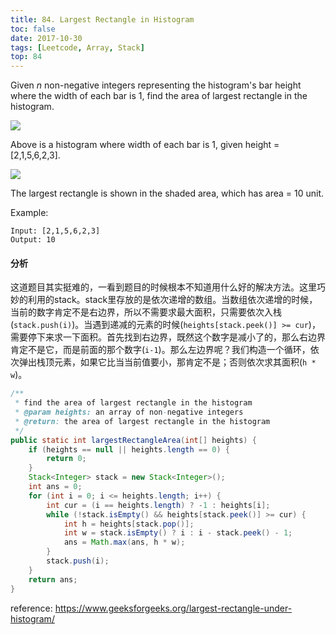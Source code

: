 ```yaml
---
title: 84. Largest Rectangle in Histogram
toc: false
date: 2017-10-30
tags: [Leetcode, Array, Stack]
top: 84
---
```


Given $n$ non-negative integers representing the histogram's bar height where the width of each bar is 1, find the area of largest rectangle in the histogram.

![](http://or9a8nskt.bkt.clouddn.com/15391517664139.jpg)


Above is a histogram where width of each bar is 1, given height = [2,1,5,6,2,3].

 
 ![](http://or9a8nskt.bkt.clouddn.com/15391517753651.jpg)



The largest rectangle is shown in the shaded area, which has area = 10 unit.

 

Example:

```
Input: [2,1,5,6,2,3]
Output: 10
```

#### 分析

这道题目其实挺难的，一看到题目的时候根本不知道用什么好的解决方法。这里巧妙的利用的stack。stack里存放的是依次递增的数组。当数组依次递增的时候，当前的数字肯定不是右边界，所以不需要求最大面积，只需要依次入栈(`stack.push(i)`)。当遇到递减的元素的时候(`heights[stack.peek()] >= cur`)，需要停下来求一下面积。首先找到右边界，既然这个数字是减小了的，那么右边界肯定不是它，而是前面的那个数字(`i-1`)。那么左边界呢？我们构造一个循环，依次弹出栈顶元素，如果它比当当前值要小，那肯定不是；否则依次求其面积(`h * w`)。

```Java
/**
 * find the area of largest rectangle in the histogram
 * @param heights: an array of non-negative integers
 * @return: the area of largest rectangle in the histogram
 */
public static int largestRectangleArea(int[] heights) {
    if (heights == null || heights.length == 0) {
        return 0;
    }
    Stack<Integer> stack = new Stack<Integer>();
    int ans = 0;
    for (int i = 0; i <= heights.length; i++) {
        int cur = (i == heights.length) ? -1 : heights[i];
        while (!stack.isEmpty() && heights[stack.peek()] >= cur) {
            int h = heights[stack.pop()];
            int w = stack.isEmpty() ? i : i - stack.peek() - 1;
            ans = Math.max(ans, h * w);
        }
        stack.push(i);
    }
    return ans;
}
```

reference: https://www.geeksforgeeks.org/largest-rectangle-under-histogram/

